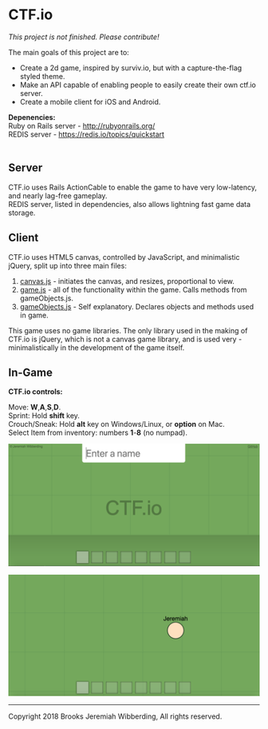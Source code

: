 


# CTF.io

*This project is not finished. Please contribute!*

The main goals of this project are to:

* Create a 2d game, inspired by surviv.io, but with a capture-the-flag styled theme.
* Make an API capable of enabling people to easily create their own ctf.io server.
* Create a mobile client for iOS and Android.

**Depenencies:**<br>
Ruby on Rails server - http://rubyonrails.org/<br>
REDIS server - https://redis.io/topics/quickstart<br><br>
## Server
CTF.io uses Rails ActionCable to enable the game to have very low-latency, and nearly lag-free gameplay.<br>
REDIS server, listed in dependencies, also allows lightning fast game data storage.<br>
## Client
CTF.io uses HTML5 canvas, controlled by JavaScript, and minimalistic jQuery, split up into three main files:

 1. [canvas.js](https://github.com/bowwow15/ctf.io/blob/master/app/assets/javascripts/canvas.js) - initiates the canvas, and resizes, proportional to view.
 2. [game.js](https://github.com/bowwow15/ctf.io/blob/master/app/assets/javascripts/game.js) - all of the functionality within the game. Calls methods from gameObjects.js.
 3. [gameObjects.js](https://github.com/bowwow15/ctf.io/blob/master/app/assets/javascripts/gameObjects.js) - Self explanatory. Declares objects and methods used in game.

This game uses no game libraries. The only library used in the making of CTF.io is jQuery, which is not a canvas game library, and is used very -   minimalistically in the development of the game itself.

## In-Game
**CTF.io controls:**

Move: **W**,**A**,**S**,**D**.<br>
Sprint: Hold **shift** key.<br>
Crouch/Sneak: Hold **alt** key on Windows/Linux, or **option** on Mac.<br>
Select Item from inventory: numbers **1**-**8** (no numpad).<br>

![In-game screenshot](https://github.com/bowwow15/ctf.io/blob/master/public/images/example.png?raw=true)

![enter image description here](https://github.com/bowwow15/ctf.io/blob/master/public/images/example0.png?raw=true)

----------
Copyright 2018 Brooks Jeremiah Wibberding, 
All rights reserved.
